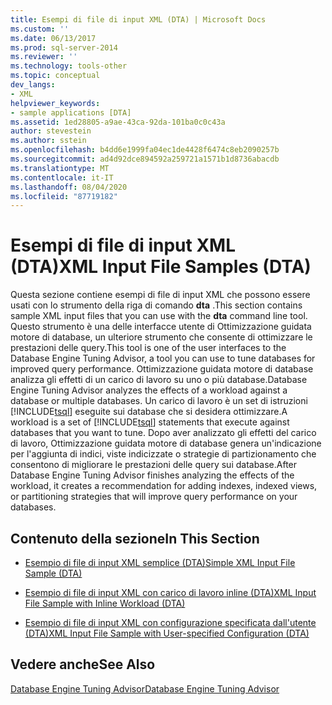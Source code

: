 ```yaml
---
title: Esempi di file di input XML (DTA) | Microsoft Docs
ms.custom: ''
ms.date: 06/13/2017
ms.prod: sql-server-2014
ms.reviewer: ''
ms.technology: tools-other
ms.topic: conceptual
dev_langs:
- XML
helpviewer_keywords:
- sample applications [DTA]
ms.assetid: 1ed28805-a9ae-43ca-92da-101ba0c0c43a
author: stevestein
ms.author: sstein
ms.openlocfilehash: b4dd6e1999fa04ec1de4428f6474c8eb2090257b
ms.sourcegitcommit: ad4d92dce894592a259721a1571b1d8736abacdb
ms.translationtype: MT
ms.contentlocale: it-IT
ms.lasthandoff: 08/04/2020
ms.locfileid: "87719182"
---
```

# <a name="xml-input-file-samples-dta"></a><span data-ttu-id="11526-102">Esempi di file di input XML (DTA)</span><span class="sxs-lookup"><span data-stu-id="11526-102">XML Input File Samples (DTA)</span></span>
  <span data-ttu-id="11526-103">Questa sezione contiene esempi di file di input XML che possono essere usati con lo strumento della riga di comando **dta** .</span><span class="sxs-lookup"><span data-stu-id="11526-103">This section contains sample XML input files that you can use with the **dta** command line tool.</span></span> <span data-ttu-id="11526-104">Questo strumento è una delle interfacce utente di Ottimizzazione guidata motore di database, un ulteriore strumento che consente di ottimizzare le prestazioni delle query.</span><span class="sxs-lookup"><span data-stu-id="11526-104">This tool is one of the user interfaces to the Database Engine Tuning Advisor, a tool you can use to tune databases for improved query performance.</span></span> <span data-ttu-id="11526-105">Ottimizzazione guidata motore di database analizza gli effetti di un carico di lavoro su uno o più database.</span><span class="sxs-lookup"><span data-stu-id="11526-105">Database Engine Tuning Advisor analyzes the effects of a workload against a database or multiple databases.</span></span> <span data-ttu-id="11526-106">Un carico di lavoro è un set di istruzioni [!INCLUDE[tsql](../../includes/tsql-md.md)] eseguite sui database che si desidera ottimizzare.</span><span class="sxs-lookup"><span data-stu-id="11526-106">A workload is a set of [!INCLUDE[tsql](../../includes/tsql-md.md)] statements that execute against databases that you want to tune.</span></span> <span data-ttu-id="11526-107">Dopo aver analizzato gli effetti del carico di lavoro, Ottimizzazione guidata motore di database genera un'indicazione per l'aggiunta di indici, viste indicizzate o strategie di partizionamento che consentono di migliorare le prestazioni delle query sui database.</span><span class="sxs-lookup"><span data-stu-id="11526-107">After Database Engine Tuning Advisor finishes analyzing the effects of the workload, it creates a recommendation for adding indexes, indexed views, or partitioning strategies that will improve query performance on your databases.</span></span>  
  
## <a name="in-this-section"></a><span data-ttu-id="11526-108">Contenuto della sezione</span><span class="sxs-lookup"><span data-stu-id="11526-108">In This Section</span></span>  
  
-   [<span data-ttu-id="11526-109">Esempio di file di input XML semplice &#40;DTA&#41;</span><span class="sxs-lookup"><span data-stu-id="11526-109">Simple XML Input File Sample &#40;DTA&#41;</span></span>](simple-xml-input-file-sample-dta.md)  
  
-   [<span data-ttu-id="11526-110">Esempio di file di input XML con carico di lavoro inline &#40;DTA&#41;</span><span class="sxs-lookup"><span data-stu-id="11526-110">XML Input File Sample with Inline Workload &#40;DTA&#41;</span></span>](xml-input-file-sample-with-inline-workload-dta.md)  
  
-   [<span data-ttu-id="11526-111">Esempio di file di input XML con configurazione specificata dall'utente &#40;DTA&#41;</span><span class="sxs-lookup"><span data-stu-id="11526-111">XML Input File Sample with User-specified Configuration &#40;DTA&#41;</span></span>](xml-input-file-sample-with-user-specified-configuration-dta.md)  
  
## <a name="see-also"></a><span data-ttu-id="11526-112">Vedere anche</span><span class="sxs-lookup"><span data-stu-id="11526-112">See Also</span></span>  
 [<span data-ttu-id="11526-113">Database Engine Tuning Advisor</span><span class="sxs-lookup"><span data-stu-id="11526-113">Database Engine Tuning Advisor</span></span>](../../relational-databases/performance/database-engine-tuning-advisor.md)  
  
  
